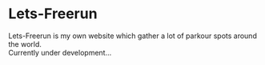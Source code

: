 # Lets-Freerun
Lets-Freerun is my own website which gather a lot of parkour spots around the world.  
Currently under development...
